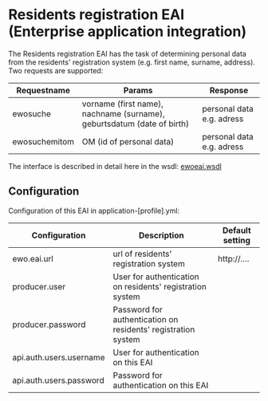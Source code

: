 # Residents registration EAI (Enterprise application integration)

The Residents registration EAI has the task of determining personal data from the residents' registration system (e.g. first name, surname, address). Two requests are supported:

| Requestname | Params | Response |
| ------------- | ------------- | ------------- |
| ewosuche  | vorname (first name), nachname (surname), geburtsdatum (date of birth) | personal data e.g. adress |
| ewosuchemitom | OM (id of personal data) | personal data e.g. adress |

The interface is described in detail here in the wsdl: 
[ewoeai.wsdl](https://github.com/it-at-m/ehrenamt-justiz/blob/main/ehrenamt-justiz-eai/src/main/resources/wsdl/ewoeai.wsdl)

## Configuration

Configuration of this EAI in application-[profile].yml:

| Configuration | Description | Default setting |
| ------------- | ------------- | ------------- |
| ewo.eai.url | url of residents' registration system | http://.... |
| producer.user | User for authentication on residents' registration system |  |
| producer.password | Password for authentication on residents' registration system |  |
| api.auth.users.username | User for authentication on this EAI |  |
| api.auth.users.password | Password for authentication on this EAI |  |

